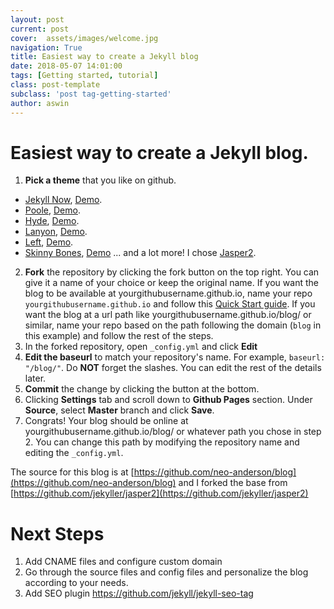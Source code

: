 ```yaml
---
layout: post
current: post
cover:  assets/images/welcome.jpg
navigation: True
title: Easiest way to create a Jekyll blog
date: 2018-05-07 14:01:00
tags: [Getting started, tutorial]
class: post-template
subclass: 'post tag-getting-started'
author: aswin
---
```


# Easiest way to create a Jekyll blog.

1. **Pick a theme** that you like on github.
- [Jekyll Now](https://github.com/barryclark/jekyll-now), [Demo](http://www.jekyllnow.com/).
- [Poole](https://github.com/poole/poole), [Demo](http://demo.getpoole.com/).
- [Hyde](https://github.com/poole/hyde), [Demo](http://hyde.getpoole.com/).
- [Lanyon](https://github.com/poole/lanyon), [Demo](http://lanyon.getpoole.com/).
- [Left](https://github.com/holman/left), [Demo](http://zachholman.com/posts/left).
- [Skinny Bones](https://github.com/mmistakes/skinny-bones-jekyll), [Demo](https://mmistakes.github.io/skinny-bones-jekyll/)
... and a lot more!
I chose [Jasper2](https://github.com/jekyller/jasper2).
2. **Fork** the repository by clicking the fork button on the top right. You can give it a name of your choice or keep the original name. If you want the blog to be available at yourgithubusername.github.io, name your repo `yourgithubusername.github.io` and follow this [Quick Start guide](https://github.com/barryclark/jekyll-now). If you want the blog at a url path like yourgithubusername.github.io/blog/ or similar, name your repo based on the path following the domain (`blog` in this example) and follow the rest of the steps.
3. In the forked repository, open `_config.yml` and click **Edit**
4. **Edit the baseurl** to match your repository's name. For example, `baseurl: "/blog/"`. Do **NOT** forget the slashes. You can edit the rest of the details later.
5. **Commit** the change by clicking the button at the bottom.
6. Clicking **Settings** tab and scroll down to **Github Pages** section. Under **Source**, select **Master** branch and click **Save**.
7. Congrats! Your blog should be online at yourgithubusername.github.io/blog/ or whatever path you chose in step 2. You can change this path by modifying the repository name and editing the `_config.yml`.

The source for this blog is at [https://github.com/neo-anderson/blog](https://github.com/neo-anderson/blog) and I forked the base from [https://github.com/jekyller/jasper2](https://github.com/jekyller/jasper2)

# Next Steps
1. Add CNAME files and configure custom domain
2. Go through the source files and config files and personalize the blog according to your needs. 
3. Add SEO plugin https://github.com/jekyll/jekyll-seo-tag
